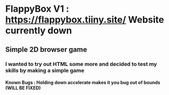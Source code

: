 # FlappyBox V1 : https://flappybox.tiiny.site/ **Website currently down**
## Simple 2D browser game
### I wanted to try out HTML some more and decided to test my skills by making a simple game
#### Known Bugs : Holding down accelerate makes it you bug out of bounds (WILL BE FIXED)
